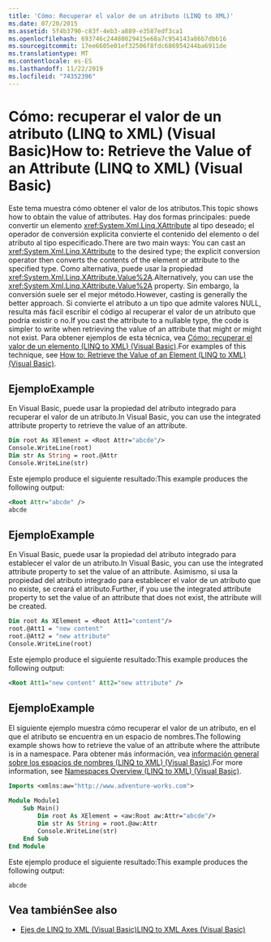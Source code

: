 ```yaml
---
title: 'Cómo: Recuperar el valor de un atributo (LINQ to XML)'
ms.date: 07/20/2015
ms.assetid: 5f4b3790-c83f-4eb3-a889-e3587edf3ca1
ms.openlocfilehash: 693746c24488029415e68a7c954143a86b7dbb16
ms.sourcegitcommit: 17ee6605e01ef32506f8fdc686954244ba6911de
ms.translationtype: MT
ms.contentlocale: es-ES
ms.lasthandoff: 11/22/2019
ms.locfileid: "74352396"
---
```

# <a name="how-to-retrieve-the-value-of-an-attribute-linq-to-xml-visual-basic"></a><span data-ttu-id="eec59-102">Cómo: recuperar el valor de un atributo (LINQ to XML) (Visual Basic)</span><span class="sxs-lookup"><span data-stu-id="eec59-102">How to: Retrieve the Value of an Attribute (LINQ to XML) (Visual Basic)</span></span>
<span data-ttu-id="eec59-103">Este tema muestra cómo obtener el valor de los atributos.</span><span class="sxs-lookup"><span data-stu-id="eec59-103">This topic shows how to obtain the value of attributes.</span></span> <span data-ttu-id="eec59-104">Hay dos formas principales: puede convertir un elemento <xref:System.Xml.Linq.XAttribute> al tipo deseado; el operador de conversión explícita convierte el contenido del elemento o del atributo al tipo especificado.</span><span class="sxs-lookup"><span data-stu-id="eec59-104">There are two main ways: You can cast an <xref:System.Xml.Linq.XAttribute> to the desired type; the explicit conversion operator then converts the contents of the element or attribute to the specified type.</span></span> <span data-ttu-id="eec59-105">Como alternativa, puede usar la propiedad <xref:System.Xml.Linq.XAttribute.Value%2A>.</span><span class="sxs-lookup"><span data-stu-id="eec59-105">Alternatively, you can use the <xref:System.Xml.Linq.XAttribute.Value%2A> property.</span></span> <span data-ttu-id="eec59-106">Sin embargo, la conversión suele ser el mejor método.</span><span class="sxs-lookup"><span data-stu-id="eec59-106">However, casting is generally the better approach.</span></span> <span data-ttu-id="eec59-107">Si convierte el atributo a un tipo que admite valores NULL, resulta más fácil escribir el código al recuperar el valor de un atributo que podría existir o no.</span><span class="sxs-lookup"><span data-stu-id="eec59-107">If you cast the attribute to a nullable type, the code is simpler to write when retrieving the value of an attribute that might or might not exist.</span></span> <span data-ttu-id="eec59-108">Para obtener ejemplos de esta técnica, vea [Cómo: recuperar el valor de un elemento (LINQ to XML) (Visual Basic)](../../../../visual-basic/programming-guide/concepts/linq/how-to-retrieve-the-value-of-an-element-linq-to-xml.md).</span><span class="sxs-lookup"><span data-stu-id="eec59-108">For examples of this technique, see [How to: Retrieve the Value of an Element (LINQ to XML) (Visual Basic)](../../../../visual-basic/programming-guide/concepts/linq/how-to-retrieve-the-value-of-an-element-linq-to-xml.md).</span></span>  
  
## <a name="example"></a><span data-ttu-id="eec59-109">Ejemplo</span><span class="sxs-lookup"><span data-stu-id="eec59-109">Example</span></span>  
 <span data-ttu-id="eec59-110">En Visual Basic, puede usar la propiedad del atributo integrado para recuperar el valor de un atributo.</span><span class="sxs-lookup"><span data-stu-id="eec59-110">In Visual Basic, you can use the integrated attribute property to retrieve the value of an attribute.</span></span>  
  
```vb  
Dim root As XElement = <Root Attr="abcde"/>  
Console.WriteLine(root)  
Dim str As String = root.@Attr  
Console.WriteLine(str)  
```  
  
 <span data-ttu-id="eec59-111">Este ejemplo produce el siguiente resultado:</span><span class="sxs-lookup"><span data-stu-id="eec59-111">This example produces the following output:</span></span>  
  
```xml  
<Root Attr="abcde" />  
abcde  
```  
  
## <a name="example"></a><span data-ttu-id="eec59-112">Ejemplo</span><span class="sxs-lookup"><span data-stu-id="eec59-112">Example</span></span>  
 <span data-ttu-id="eec59-113">En Visual Basic, puede usar la propiedad del atributo integrado para establecer el valor de un atributo.</span><span class="sxs-lookup"><span data-stu-id="eec59-113">In Visual Basic, you can use the integrated attribute property to set the value of an attribute.</span></span> <span data-ttu-id="eec59-114">Asimismo, si usa la propiedad del atributo integrado para establecer el valor de un atributo que no existe, se creará el atributo.</span><span class="sxs-lookup"><span data-stu-id="eec59-114">Further, if you use the integrated attribute property to set the value of an attribute that does not exist, the attribute will be created.</span></span>  
  
```vb  
Dim root As XElement = <Root Att1="content"/>  
root.@Att1 = "new content"  
root.@Att2 = "new attribute"  
Console.WriteLine(root)  
```  
  
 <span data-ttu-id="eec59-115">Este ejemplo produce el siguiente resultado:</span><span class="sxs-lookup"><span data-stu-id="eec59-115">This example produces the following output:</span></span>  
  
```xml  
<Root Att1="new content" Att2="new attribute" />  
```  
  
## <a name="example"></a><span data-ttu-id="eec59-116">Ejemplo</span><span class="sxs-lookup"><span data-stu-id="eec59-116">Example</span></span>  
 <span data-ttu-id="eec59-117">El siguiente ejemplo muestra cómo recuperar el valor de un atributo, en el que el atributo se encuentra en un espacio de nombres.</span><span class="sxs-lookup"><span data-stu-id="eec59-117">The following example shows how to retrieve the value of an attribute where the attribute is in a namespace.</span></span> <span data-ttu-id="eec59-118">Para obtener más información, vea [información general sobre los espacios de nombres (LINQ to XML) (Visual Basic)](namespaces-overview-linq-to-xml.md).</span><span class="sxs-lookup"><span data-stu-id="eec59-118">For more information, see [Namespaces Overview (LINQ to XML) (Visual Basic)](namespaces-overview-linq-to-xml.md).</span></span>  
  
```vb  
Imports <xmlns:aw="http://www.adventure-works.com">  
  
Module Module1  
    Sub Main()  
        Dim root As XElement = <aw:Root aw:Attr="abcde"/>  
        Dim str As String = root.@aw:Attr  
        Console.WriteLine(str)  
    End Sub  
End Module  
```  
  
 <span data-ttu-id="eec59-119">Este ejemplo produce el siguiente resultado:</span><span class="sxs-lookup"><span data-stu-id="eec59-119">This example produces the following output:</span></span>  
  
```console  
abcde  
```  
  
## <a name="see-also"></a><span data-ttu-id="eec59-120">Vea también</span><span class="sxs-lookup"><span data-stu-id="eec59-120">See also</span></span>

- [<span data-ttu-id="eec59-121">Ejes de LINQ to XML (Visual Basic)</span><span class="sxs-lookup"><span data-stu-id="eec59-121">LINQ to XML Axes (Visual Basic)</span></span>](../../../../visual-basic/programming-guide/concepts/linq/linq-to-xml-axes.md)
